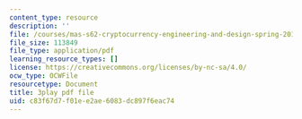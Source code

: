 ```yaml
---
content_type: resource
description: ''
file: /courses/mas-s62-cryptocurrency-engineering-and-design-spring-2018/c83f67d7f01ee2ae6083dc897f6eac74_wXWbdiOBW5w.pdf
file_size: 113849
file_type: application/pdf
learning_resource_types: []
license: https://creativecommons.org/licenses/by-nc-sa/4.0/
ocw_type: OCWFile
resourcetype: Document
title: 3play pdf file
uid: c83f67d7-f01e-e2ae-6083-dc897f6eac74
---
```

